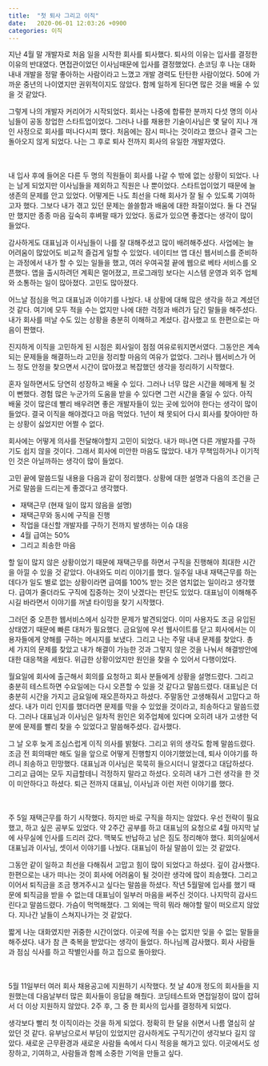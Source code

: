 ```yaml
---
title:  "첫 퇴사 그리고 이직"
date:   2020-06-01 12:03:26 +0900
categories: 이직
---
```

지난 4월 말 개발자로 처음 일을 시작한 회사를 퇴사했다. 퇴사의 이유는 입사를 결정한 이유의 반대였다. 면접관이었던 이사님때문에 입사를 결정했었다. 손코딩 후 나눈 대화 내내 개발을 정말 좋아하는 사람이라고 느꼈고 개발 경력도 탄탄한 사람이었다. 50에 가까운 중년의 나이였지만 권위적이지도 않았다. 함께 일하게 된다면 많은 것을 배울 수 있을 것 같았다.

그렇게 나의 개발자 커리어가 시작되었다. 회사는 나중에 합류한 분까지 다섯 명의 이사님들이 공동 창업한 스타트업이었다. 그러나 나를 채용한 기술이사님은 몇 달이 지나 개인 사정으로 회사를 떠나다시피 했다. 처음에는 잠시 떠나는 것이라고 했으나 결국 그는 돌아오지 않게 되었다. 나는 그 후로 퇴사 전까지 회사의 유일한 개발자였다.

<br/><br/>
내 입사 후에 들어온 다른 두 명의 직원들이 회사를 나갈 수 밖에 없는 상황이 되었다. 나는 남게 되었지만 이사님들을 제외하고 직원은 나 뿐이었다. 스타트업이었기 때문에 늘 생존의 문제를 안고 있었다. 어떻게든 나도 최선을 다해 회사가 잘 될 수 있도록 기여하고자 했다. 그보다 내가 겪고 있던 문제는 쓸쓸함과 배움에 대한 좌절이었다. 둘 다 견딜만 했지만 종종 마음 깊숙히 후벼팔 때가 있었다. 동료가 있으면 좋겠다는 생각이 많이 들었다.

감사하게도 대표님과 이사님들이 나를 잘 대해주셨고 많이 배려해주셨다. 사업에는 늘 어려움이 많았어도 비교적 즐겁게 일할 수 있었다. 네이티브 앱 대신 웹서비스를 준비하는 과정에서 내가 할 수 있는 일들을 했고, 여러 우여곡절 끝에 웹으로 베타 서비스를 오픈했다. 앱을 출시하려던 계획은 멀어졌고, 프로그래밍 보다는 시스템 운영과 외주 업체와 소통하는 일이 많아졌다. 고민도 많아졌다.

어느날 점심을 먹고 대표님과 이야기를 나눴다. 내 상황에 대해 많은 생각을 하고 계셨던 것 같다. 여기에 모두 적을 수는 없지만 나에 대한 걱정과 배려가 담긴 말들을 해주셨다. 내가 회사를 떠날 수도 있는 상황을 충분히 이해하고 계셨다. 감사했고 또 한편으로는 마음이 짠했다.

진지하게 이직을 고민하게 된 시점은 회사일이 점점 여유로워지면서였다. 그동안은 계속되는 문제들을 해결하느라 고민을 정리할 마음의 여유가 없었다. 그러나 웹서비스가 어느 정도 안정을 찾으면서 시간이 많아졌고 복잡했던 생각을 정리하기 시작했다.

혼자 일하면서도 당연히 성장하고 배울 수 있다. 그러나 너무 많은 시간을 헤매게 될 것이 뻔했다. 경험 많은 누군가의 도움을 받을 수 있다면 그런 시간을 줄일 수 있다. 아직 배울 것이 많은데 빨리 배우려면 좋은 개발자들이 있는 곳에 있어야 한다는 생각이 많이 들었다. 결국 이직을 해야겠다고 마음 먹었다. 1년이 채 못되어 다시 회사를 찾아야만 하는 상황이 싫었지만 어쩔 수 없다.

회사에는 어떻게 의사를 전달해야할지 고민이 되었다. 내가 떠나면 다른 개발자를 구하기도 쉽지 않을 것이다. 그래서 회사에 미안한 마음도 많았다. 내가 무책임하거나 이기적인 것은 아닐까하는 생각이 많이 들었다.

고민 끝에 말씀드릴 내용을 다음과 같이 정리했다. 상황에 대한 설명과 다음의 조건을 근거로 말씀을 드리는게 좋겠다고 생각했다.

- 재택근무 (현재 일이 많지 않음을 설명)
- 재택근무와 동시에 구직을 진행
- 작업을 대신할 개발자를 구하기 전까지 발생하는 이슈 대응
- 4월 급여는 50%
- 그리고 죄송한 마음

할 일이 많지 않은 상황이었기 때문에 재택근무를 하면서 구직을 진행해야 최대한 시간을 아낄 수 있을 것 같았다. 아내와도 미리 이야기를 했다. 일주일 내내 재택근무를 하는데다가 일도 별로 없는 상황이라면 급여를 100% 받는 것은 염치없는 일이라고 생각했다. 급여가 줄더라도 구직에 집중하는 것이 낫겠다는 판단도 있었다. 대표님이 이해해주시길 바라면서 이야기를 꺼낼 타이밍을 찾기 시작했다.

그러던 중 오픈한 웹서비스에서 심각한 문제가 발견되었다. 이미 사용자도 조금 유입된 상태였기 때문에 빠른 대처가 필요했다. 금요일에 우선 웹사이트를 닫고 회사에서는 이용자들에게 양해를 구하는 메시지를 보냈다. 그리고 나는 주말 내내 문제를 찾았다. 총 세 가지의 문제를 찾았고 내가 해결이 가능한 것과 그렇지 않은 것을 나눠서 해결방안에 대한 대응책을 세웠다. 위급한 상황이었지만 원인을 찾을 수 있어서 다행이었다.

월요일에 회사에 출근해서 회의를 요청하고 회사 분들에게 상황을 설명드렸다. 그리고 충분히 테스트하면 수요일에는 다시 오픈할 수 있을 것 같다고 말씀드렸다. 대표님은 더 충분히 시간을 가지고 금요일에 재오픈하자고 하셨다. 주말동안 고생해줘서 고맙다고 하셨다. 내가 미리 인지를 했더라면 문제를 막을 수 있었을 것이라고, 죄송하다고 말씀드렸다. 그러나 대표님과 이사님은 일차적 원인은 외주업체에 있다며 오히려 내가 고생한 덕분에 문제를 빨리 찾을 수 있었다고 말씀해주셨다. 감사했다.

그 날 오후 늦게 조심스럽게 이직 의사를 밝혔다. 그리고 위의 생각도 함께 말씀드렸다. 조금 전 회의때만 해도 일을 앞으로 어떻게 진행할지 이야기했었는데, 퇴사 이야기를 하려니 죄송하고 민망했다. 대표님과 이사님은 묵묵히 들으시더니 알겠다고 대답하셨다. 그리고 급여는 모두 지급할테니 걱정하지 말라고 하셨다. 오히려 내가 그런 생각을 한 것이 미안하다고 하셨다. 퇴근 전까지 대표님, 이사님과 이런 저런 이야기를 했다.

<br/><br/>
주 5일 재택근무를 하기 시작했다. 하지만 바로 구직을 하지는 않았다. 우선 전략이 필요했고, 하고 싶은 공부도 있었다. 약 2주간 공부를 하고 대표님의 요청으로 4월 마지막 날에 사무실에 인사를 드리러 갔다. 맥북도 반납하고 남은 짐도 정리해야 했다. 회의실에서 대표님과 이사님, 셋이서 이야기를 나눴다. 대표님이 하실 말씀이 있는 것 같았다.

그동안 같이 일하고 최선을 다해줘서 고맙고 힘이 많이 되었다고 하셨다. 깊이 감사했다. 한편으로는 내가 떠나는 것이 회사에 어려움이 될 것이란 생각에 많이 죄송했다. 그리고 이어서 퇴직금을 조금 챙겨주시고 싶다는 말씀을 하셨다. 작년 5월말에 입사를 했기 때문에 퇴직금을 받을 수 없는데 대표님이 일부러 마음을 써주신 것이다. 나지막히 감사드린다고 말씀드렸다. 가슴이 먹먹해졌다. 그 외에는 딱히 뭐라 해야할 말이 떠오르지 않았다. 지나간 날들이 스쳐지나가는 것 같았다.

짧게 나눈 대화였지만 귀중한 시간이었다. 이곳에 적을 수는 없지만 잊을 수 없는 말들을 해주셨다. 내가 참 큰 축복을 받았다는 생각이 들었다. 하나님께 감사했다. 회사 사람들과 점심 식사를 하고 작별인사를 하고 집으로 돌아왔다.

<br/><br/>
5월 11일부터 여러 회사 채용공고에 지원하기 시작했다. 첫 날 40개 정도의 회사들을 지원했는데 다음날부터 많은 회사들이 응답을 해줬다. 코딩테스트와 면접일정이 많이 잡혀서 더 이상 지원하지 않았다. 2주 후, 그 중 한 회사의 입사를 결정하게 되었다.

생각보다 빨리 첫 이직이라는 것을 하게 되었다. 정확히 한 달을 쉬면서 나름 열심히 살았던 것 같다. 유부남으로서 부담이 있었지만 감사하게도 구직기간이 생각보다 길지 않았다. 새로운 근무환경과 새로운 사람들 속에서 다시 적응을 해가고 있다. 이곳에서도 성장하고, 기여하고, 사람들과 함께 소중한 기억을 만들고 싶다.